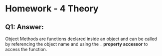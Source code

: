 # Homework - 4 Theory
## Q1: Answer:
Object Methods are functions declared inside an object and can be called by referencing
the object name and using the `.` **property accessor** to access the function.